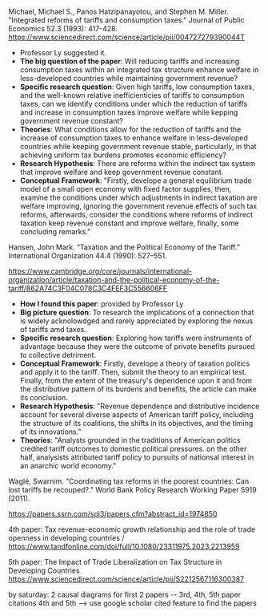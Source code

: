 Michael, Michael S., Panos Hatzipanayotou, and Stephen M. Miller. "Integrated reforms of tariffs and consumption taxes." Journal of Public Economics 52.3 (1993): 417-428. 
https://www.sciencedirect.com/science/article/pii/004727279390044T
- Professor Ly suggested it.
- **The big question of the paper**: Will reducing tariffs and increasing consumption taxes within an integrated tax structure enhance welfare in less-developed countries while maintaining government revenue?
- **Specific research question**: Given high tariffs, low consumption taxes, and the well-known relative inefficienticies of tariffs to consumption taxes, can we identify conditions under which the reduction of tariffs and increase in consumption taxes improve welfare while kepping government revenue constant?
- **Theories**: What conditions allow for the reduction of tariffs and the increase of consumption taxes to enhance welfare in less-developed countries while keeping government revenue stable, particularly, in that achieving uniform tax burdens promotes economic efficiency?
- **Research Hypothesis**: There are reforms within the indirect tax system that improve welfare and keep government revenue constant.
- **Conceptual Framework**: "Firstly, develope a general equilibrium trade model of a small open economy with fixed factor supplies, then, examine the conditions under which adjustments in indirect taxation are welfare improving, ignoring the government revenue effects of such tax reforms, afterwards, consider the conditions where reforms of indirect taxation keep revenue constant and improve welfare, finally, some concluding remarks."


Hansen, John Mark. “Taxation and the Political Economy of the Tariff.” International Organization 44.4 (1990): 527–551.

https://www.cambridge.org/core/journals/international-organization/article/taxation-and-the-political-economy-of-the-tariff/862A74C3F04C078C3C4FEF3C556606FF

-  **How I found this paper**: provided by Professor Ly
-  **Big picture question**: To research the implications of a connection that is widely acknolowdged and rarely appreciated by exploring the nexus of tariffs amd taxes.
- **Specific research question**: Exploring how tariffs were instruments of advantage because they were the outcome of private benefits pursued to collective detriment.
- **Conceptual Framework**: Firstly, develope a theory of taxation politics and apply it to the tariff. Then, submit the theory to an empirical test. Finally, from the extent of the treasury's dependence upon it and from the distributive pattern of its burdens and benefits, the article can make its conclusion.
- **Research Hypothesis**: "Revenue dependence and distributive incidence account for several diverse aspects of American tariff policy, including the structure of its coalitions, the shifts in its objectives, and the timing of its innovations."
- **Theories**: "Analysts grounded in the traditions of American politics credited tariff outcomes to domestic political pressures. on the other half, analysists attributed tariff policy to pursuits of nationsal interest in an anarchic world economy."


Waglé, Swarnim. "Coordinating tax reforms in the poorest countries: Can lost tariffs be recouped?." World Bank Policy Research Working Paper 5919 (2011).

https://papers.ssrn.com/sol3/papers.cfm?abstract_id=1974850

4th paper: Tax revenue-economic growth relationship and the role of trade openness in developing countries / https://www.tandfonline.com/doi/full/10.1080/23311975.2023.2213959

5th paper: The Impact of Trade Liberalization on Tax Structure in Developing Countries https://www.sciencedirect.com/science/article/pii/S2212567116300387

by saturday: 2 causal diagrams for first 2 papers -- 3rd, 4th, 5th paper citations 
4th and 5th --> use google scholar cited feature to find the papers 
